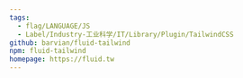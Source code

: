 ```yaml
---
tags:
  - flag/LANGUAGE/JS
  - Label/Industry-工业科学/IT/Library/Plugin/TailwindCSS
github: barvian/fluid-tailwind
npm: fluid-tailwind
homepage: https://fluid.tw
---
```

